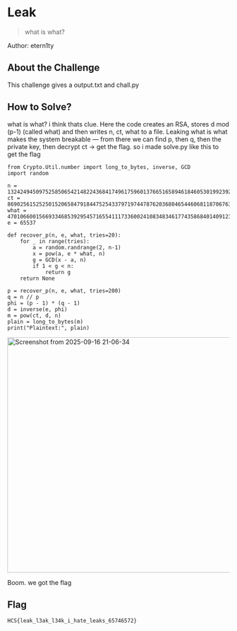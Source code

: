 # Leak
> what is what?

Author: etern1ty


## About the Challenge
This challenge gives a output.txt and chall.py

## How to Solve?

what is what? i think thats clue. Here the code creates an RSA, stores d mod (p-1) (called what) and then writes n, ct, what to a file. Leaking what is what makes the system breakable — from there we can find p, then q, then the private key, then decrypt ct → get the flag. so i made solve.py like this to get the flag


```
from Crypto.Util.number import long_to_bytes, inverse, GCD
import random

n = 132424945097525850654214822436841749617596013766516589461846053019923921509419349878188173267137393388564369574894943951802964034938666342594121858359017467945336230806773103437033058400722533249173019431218833060574032187854004778243330232248639993250668984287478087484530899867973181768171106834615858816947
ct = 8690256152525015206584791844752543379719744787620368046544606811870676380837374553817755653019413372016870108768104936568432345008226950086769230094097164464486596908050930851678115904352532562944170575365724833300330295692157262447360439786705110831106538310141401194897207768598781335529794463310318530218
what = 4701066001566933468539295457165541117336002410834834617743586840140912396231299819496271034686173752299173098904260222360140687146281504574213995930648721
e = 65537

def recover_p(n, e, what, tries=20):
    for _ in range(tries):
        a = random.randrange(2, n-1)
        x = pow(a, e * what, n)
        g = GCD(x - a, n)
        if 1 < g < n:
            return g
    return None

p = recover_p(n, e, what, tries=200)
q = n // p
phi = (p - 1) * (q - 1)
d = inverse(e, phi)
m = pow(ct, d, n)
plain = long_to_bytes(m)
print("Plaintext:", plain)

```

<img width="786" height="533" alt="Screenshot from 2025-09-16 21-06-34" src="https://github.com/user-attachments/assets/f0aa48b0-286a-45b6-8609-0115c40c6c80" />


Boom. we got the flag

## Flag
```
HCS{leak_l3ak_l34k_i_hate_leaks_65746572}
```
